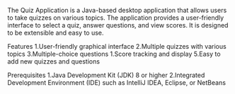 The Quiz Application is a Java-based desktop application that allows users to take quizzes on various topics. The application provides a user-friendly interface to select a quiz, answer questions, and view scores. It is designed to be extensible and easy to use.

Features
1.User-friendly graphical interface
2.Multiple quizzes with various topics
3.Multiple-choice questions
1.Score tracking and display
5.Easy to add new quizzes and questions


Prerequisites
1.Java Development Kit (JDK) 8 or higher
2.Integrated Development Environment (IDE) such as IntelliJ IDEA, Eclipse, or NetBeans

